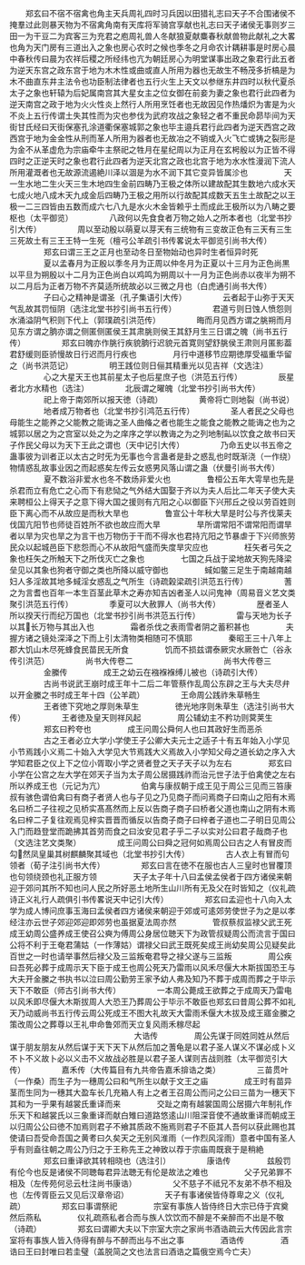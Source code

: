 <!-- { "loadSidebar": true } -->
　　郑玄曰不宿不宿禽也角主天兵周礼四时习兵因以田猎礼志曰天子不合围诸侯不掩羣过此则暴天物为不宿禽角南有天库将军骑宫享献也礼志曰天子诸侯无事则岁三田一为干豆二为宾客三为充君之庖周礼兽人冬献狼夏献麋春秋献兽物此献礼之大畧也角为天门房有三道出入之象也房心农时之候也季冬之月命农计耦耕事是时房心晨中春秋传曰晨为农祥后稷之所经纬也亢为朝廷房心为明堂谋事出政之象君行此五者为逆天东宫之政东宫于地为木木性或曲或直人所用为器也无故生不畅茂多折槁是为木不曲直东井主法令也功臣制法律者也五行火生上天文以参继东井四时以秋代夏杀太子之象也轩辕为后妃属南宫其大星女主之位女御在前妾为妻之象也君行此四者为逆天南宫之政于地为火火性炎上然行人所用烹饪者也无故因见作热燔炽为害是为火不炎上五行传谓土失其性而为灾也参伐为武府攻战之象轻之者不重民命昴毕间为天街甘氏经曰天街保塞孔涂道衢保塞城郭之象也毕主邉兵君行此四者为逆天西宫之政西宫于地为金金性从刑而革人所用为器者也无故冶之不销或入火飞亡或铸之裂形是为金不从革虚危为宗庙牵牛主祭祀之牲月在星纪周以为正月在玄枵殷以为正皆不得四时之正逆天时之象也君行此四者为逆天北宫之政也北宫于地为水水性漫润下流人所用灌溉者也无故源流遏絶川泽以涸是为水不润下其它变异皆属沴也
　　
　　天一生水地二生火天三生木地四生金前四畴乃王极之体所以建故配其生数地六成水天七成火地八成木天九成金后四畴乃王极之用所以行故配其成数天五生土故配之以王极一二三四皆由五数而成六七八九是水火木金皆赖乎土而成此王极所以为八畴之要枢也（太平御览）
　　
　　八政何以先食食者万物之始人之所本者也（北堂书抄引大传）
　　
　　周以至动殷以萌夏以芽天有三统物有三变故正色有三天有三生三死故土有三王王特一生死（檀弓公羊疏引书传畧说太平御览引尚书大传）
　　
　　郑玄曰谓三王之正月也至动冬日至物始动也异时生者恒异时死
　　
　　夏以孟春月为正殷以季冬月为正周以仲冬月为正夏以十三月为正色尚黒以平旦为朔殷以十二月为正色尚白以鸡鸣为朔周以十一月为正色尚赤以夜半为朔不以二月后为正者万物不齐莫适所统故必以三微之月也（白虎通引尚书大传）
　　
　　子曰心之精神是谓圣（孔子集语引大传）
　　
　　云者起于山弥于天天气乱故其罚恒阴（选注北堂书抄引尚书五行传）
　　
　　君道亏则日蚀人愤怨则水涌溢阴气积则下代上（郭璞疏引洪范传）
　　
　　晦而月见西方谓之脁朔而月见东方谓之朒亦谓之侧匿侧匿侯王其肃脁则侯王其舒月生三日谓之魄（尚书五行传）
　　
　　郑玄曰魄亦作脁行疾貌朒行迟貌元首寛则望舒脁侯王肃则月匿影葢君舒缓则臣骄慢故日行迟而月行疾也
　　
　　月行中道移节应期徳厚受福重华留之（尚书洪范记）
　　
　　明王践位则日俪其精重光以见吉祥（文选注）
　　
　　心之大星天王也其前星太子也后星庶子也（洪范五行传）
　　
　　辰星者北方水精也（选注）
　　
　　北辰谓之曜魄（北堂书抄引尚书大传）
　　
　　祀上帝于南郊所以报天徳（诗疏）
　　
　　黄帝将亡则地裂（尚书说）
　　
　　地者成万物者也（北堂书抄引鸿范五行传）
　　
　　圣人者民之父母也母能生之能养之父能教之能诲之圣人曲偹之者也能生之能食之能教之能诲之也为之城郭以居之为之宫室以处之为之庠序之学以教诲之为之列地制畆以饮食之故书曰天子作民父母以为天下王此之谓也（天中记引大传）
　　
　　乃命五史以书五帝之蛊事彼为训者正以太古之时旡为旡事也今言蛊者是卦之惑乱也时既渐浇（一作绕）物情惑乱故事业因之而起惑矣左传云女惑男风落山谓之蛊（伏曼引尚书大传）
　　
　　夏不数浴非爱水也冬不数炀非爱火也
　　
　　鲁桓公五年大雩旱也先是杀君而立有危亡之心而下有悲恸之气外结大国娶于齐以为夫人后比二年天子使大夫来聘桓公上得天子之意下得大国之援则有亢阳之心以御臣下兴邢丘之役以劳百姓则臣下离心而不从故应是而秋大旱也
　　
　　鲁宣公十年秋大旱是时公与齐伐莱夫伐国亢阳节也师徒百姓所不欲也故应而大旱
　　
　　旱所谓常阳不谓常阳而谓旱者以旱为灾也旱之为言干也万物伤于干而不得水也君持亢阳之节暴虐于下兴师旅劳民众以起城邑臣下悲怨而心不从故阳气盛而失度旱灾应也
　　
　　枉矢者弓矢之象也枉矢之所触天下之所伐灭亡之象也
　　
　　七国之兵战于梁地故天狗先降梁垒见以其象也狗者守御之类也所降以威守御也
　　
　　蜮如鳖三足生于南越南越妇人多淫故其地多蜮淫女惑乱之气所生（诗疏榖梁疏引洪范五行传）
　　
　　蓍之为言耆也百年一本生百茎此草木之寿亦知吉凶者圣人以问鬼神（周易音义艺文类聚引洪范五行传）
　　
　　季夏可以大赦罪人（尚书大传）
　　
　　歴者圣人所以揆天行而纪万国也（北堂书抄引尚书洪范五行传）
　　
　　雷与天地为长子以其长万物与其出入也
　　
　　霜者杀伐之表雨雪者阴之蓄积甚也
　　
　　夫握方诸之镜处深泽之下而上引太清物类相随可不慎耶
　　
　　秦昭王三十八年上郡大饥山木尽死蜂食民苗民无所食
　　
　　饥而不损兹谓泰厥灾水厥咎亡（谷永传引洪范）
　　
　　尚书大传卷二
　　 
　　
　　 
　　 
　　尚书大传卷三
　　
　　金縢传
　　
　　成王之幼云在襁褓褓缚儿被也（诗疏引大传）
　　
　　古尚书说武王崩时成王年十二后二年管蔡作乱周公东辟之王与大夫尽弁以开金縢之书时成王年十四（公羊疏）
　　
　　王命周公践祚朱草畅生
　　
　　王者徳下究地之厚则朱草生
　　
　　徳光地序则朱草生（选注引尚书大传）
　　
　　王者徳及皇天则祥风起
　　
　　周公辅幼主不矜功则蓂荚生
　　
　　郑玄曰矜夸也
　　
　　成王问周公舜何人也曰其政好生而恶杀
　　
　　古之王者必立大学小学使王子公卿大夫元士之适子十有五年始入小学见小节焉践小义焉二十始入大学见大节焉践大义焉故入小学知父母之道长幼之序入大学知君臣之仪上下之位小胥取小学之贤者登之天子天子以为左右
　　
　　郑玄曰小学在公宫之左大学在郊天子当为太子周公居摄践祚而治元世子法于伯禽使之左右所以养成王也（元记为亢）
　　
　　伯禽与康叔朝于成王见于周公三见而三笞康叔有骇色谓伯禽曰有商子者贤人也与子见之乃见商子而问焉商子曰南山之阳有木焉名曰桥二子往视之见桥实髙髙然而上反以告商子商子曰桥者父道也南山之阴有木焉名曰梓二子复往观焉见梓实晋晋而循反以告商子商子曰梓者子道也二子明日见周公入门而趋登堂而跪拂其首劳而食之曰汝安见君子乎二子以实对公曰君子哉商子也（文选注艺文类聚）
　　
　　成王问周公曰舜之冠何如焉周公曰古之人有冒皮而勾然凤皇巢其树麒麟聚其域也（北堂书抄引大传）
　　
　　古人衣上有冒而句领者（荀子注引尚书大传）
　　
　　郑玄曰言在徳不在服也古人三皇时也冒覆顶也句领绕颈也礼正服方领
　　
　　天子太子年十八曰孟侯孟侯者于四方诸侯来朝迎于郊问其所不知也问人民之所好恶土地所生山川所有无及父在时皆知之（仪礼疏诗正义礼行人疏俱引书传畧说天中记引大传）
　　
　　郑玄曰孟迎也十八向入太学为成人博问庶事玉海曰孟侯者四方诸侯来朝迎于郊或可逺郊劳使世子为之是以孝经注亦云世子郊迎郊迎即郊劳也虽据夏法周亦然
　　
　　管叔蔡叔监禄父武王死成王幼周公盛养成王使召公奭为傅周公身居位聴天下为政管叔疑周公而流言于国曰公将不利于王奄君蒲姑（一作薄姑）谓禄父曰武王既死矣成王尚幼矣周公见疑矣此百世之一时也请举事然后禄父及三监叛奄君导之禄父遂与三监叛
　　
　　周公疾曰吾死必葬于成周示天下臣于成王也周公死天乃雷雨以风禾尽偃大木斯拔国恐王与大夫开金縢之书执书以泣曰周公勤劳王家予幼人弗及知乃不葬于成周而葬之于毕示天下不敢臣（师古引尚书大传）
　　
　　一本周公薨成王欲葬之于成周天乃雷电以风禾即尽偃大木斯拔周人大恐王乃葬周公于毕示不敢臣也郑玄曰昔周公葬不如礼天乃动威尚书五行传云周公死成王不图大礼故天大雷雨禾偃大木拔及成王寤金縢之策改周公之葬尊以王礼申命鲁郊而天立复风雨禾稼尽起
　　 
　　
　　 
　　 
　　
　　 
　　大诰传
　　
　　周公先谋于同姓同姓从然后谋于朋友朋友从然后谋于天下天下从然后加之蓍龟是以君子圣人谋义不谋必成卜义不卜不义故卜必以义击不义故战必胜是以君子圣人谋则吉战则胜（太平御览引大传）
　　
　　嘉禾传（大传篇目有九共帝告嘉禾揜诰之类）
　　
　　三苗贯叶（一作桑）而生子为一穗周公曰和气所生以献于文王之庙
　　
　　成王时有苗异茎而生同为一穗其大盈车长几充箱人有上之者王召周公而问之公曰三苗为一穗天下其和为一乎果有越裳氏重译而来
　　
　　交趾之南有越裳国周公居摄六年制礼作乐天下和越裳氏以三象重译而献白雉曰道路悠逺山川阻深音使不通故重译而朝成王以归周公公曰徳不加焉则君子不飨其质政不施焉则君子不臣其人吾何以获此赐也其使请曰吾受命吾国之黄耉曰久矣天之无别风淮雨（一作烈风淫雨）意者中国有圣人乎有则盍往朝之周公乃归之于王称先王之神致以荐于宗庙周既衰于是稍絶
　　
　　郑玄曰重译欲其转相晓也（选注引）
　　
　　康诰传
　　
　　兹殷罚有伦今也反是诸侯不同聴每君异法聴无有伦是故法之难也
　　
　　父子兄弟罪不相及（左传苑何忌云杜注尚书康诰）
　　
　　父不慈子不祗兄不友弟不恭不相及也（左传胥臣云又见后汉章帝诏）
　　
　　天子有事诸侯皆侍尊卑之义（仪礼疏）
　　
　　郑玄曰事谓祭祀
　　
　　宗室有事族人皆侍终日大宗已侍于宾奠然后燕私
　　
　　仪礼疏燕私者合而与族人饮饮而不醉是不亲醉而不出是不敬（诗疏）
　　
　　郑玄曰谓卿大夫以下宗室大宗之家尚书酒诰疏云大传因此言宗室将有事族人皆入侍得有醉与不醉而出与不出之事
　　
　　酒诰传
　　
　　酒诰曰王曰封唯曰若圭璧（盖脱简之文也法言曰酒诰之篇俄空焉今亡夫）
